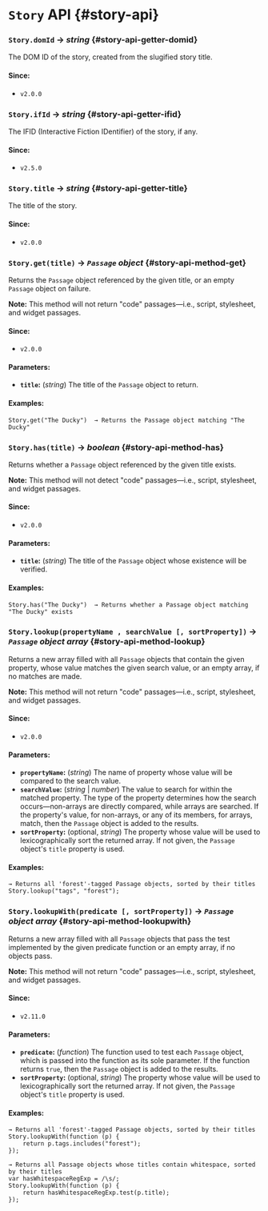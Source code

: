 <!-- ***********************************************************************************************
	Story API
************************************************************************************************ -->
# `Story` API {#story-api}

<!-- *********************************************************************** -->

### `Story.domId` → *string* {#story-api-getter-domid}

The DOM ID of the story, created from the slugified story title.

#### Since:

* `v2.0.0`

<!-- *********************************************************************** -->

### `Story.ifId` → *string* {#story-api-getter-ifid}

The IFID (Interactive Fiction IDentifier) of the story, if any.

#### Since:

* `v2.5.0`

<!-- *********************************************************************** -->

### `Story.title` → *string* {#story-api-getter-title}

The title of the story.

#### Since:

* `v2.0.0`

<!-- *********************************************************************** -->

### `Story.get(title)` → *`Passage` object* {#story-api-method-get}

Returns the `Passage` object referenced by the given title, or an empty `Passage` object on failure.

<p role="note"><b>Note:</b>
This method will not return &quot;code&quot; passages—i.e., script, stylesheet, and widget passages.
</p>

#### Since:

* `v2.0.0`

#### Parameters:

* **`title`:** (*string*) The title of the `Passage` object to return.

#### Examples:

```
Story.get("The Ducky")  → Returns the Passage object matching "The Ducky"
```

<!-- *********************************************************************** -->

### `Story.has(title)` → *boolean* {#story-api-method-has}

Returns whether a `Passage` object referenced by the given title exists.

<p role="note"><b>Note:</b>
This method will not detect &quot;code&quot; passages—i.e., script, stylesheet, and widget passages.
</p>

#### Since:

* `v2.0.0`

#### Parameters:

* **`title`:** (*string*) The title of the `Passage` object whose existence will be verified.

#### Examples:

```
Story.has("The Ducky")  → Returns whether a Passage object matching "The Ducky" exists
```

<!-- *********************************************************************** -->

### `Story.lookup(propertyName , searchValue [, sortProperty])` → *`Passage` object array* {#story-api-method-lookup}

Returns a new array filled with all `Passage` objects that contain the given property, whose value matches the given search value, or an empty array, if no matches are made.

<p role="note"><b>Note:</b>
This method will not return &quot;code&quot; passages—i.e., script, stylesheet, and widget passages.
</p>

#### Since:

* `v2.0.0`

#### Parameters:

* **`propertyName`:** (*string*) The name of property whose value will be compared to the search value.
* **`searchValue`:** (*string* | *number*) The value to search for within the matched property.  The type of the property determines how the search occurs—non-arrays are directly compared, while arrays are searched.  If the property's value, for non-arrays, or any of its members, for arrays, match, then the `Passage` object is added to the results.
* **`sortProperty`:** (optional, *string*) The property whose value will be used to lexicographically sort the returned array.  If not given, the `Passage` object's `title` property is used.

#### Examples:

```
→ Returns all 'forest'-tagged Passage objects, sorted by their titles
Story.lookup("tags", "forest");
```

<!-- *********************************************************************** -->

### `Story.lookupWith(predicate [, sortProperty])` → *`Passage` object array* {#story-api-method-lookupwith}

Returns a new array filled with all `Passage` objects that pass the test implemented by the given predicate function or an empty array, if no objects pass.

<p role="note"><b>Note:</b>
This method will not return &quot;code&quot; passages—i.e., script, stylesheet, and widget passages.
</p>

#### Since:

* `v2.11.0`

#### Parameters:

* **`predicate`:** (*function*) The function used to test each `Passage` object, which is passed into the function as its sole parameter.  If the function returns `true`, then the `Passage` object is added to the results.
* **`sortProperty`:** (optional, *string*) The property whose value will be used to lexicographically sort the returned array.  If not given, the `Passage` object's `title` property is used.

#### Examples:

```
→ Returns all 'forest'-tagged Passage objects, sorted by their titles
Story.lookupWith(function (p) {
	return p.tags.includes("forest");
});

→ Returns all Passage objects whose titles contain whitespace, sorted by their titles
var hasWhitespaceRegExp = /\s/;
Story.lookupWith(function (p) {
	return hasWhitespaceRegExp.test(p.title);
});
```
